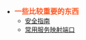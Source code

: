 * <b style="color:#ff5722;font-size:115%;">一些比较重要的东西</b> 
    * [安全指南](zh-cn/safe.md)
    * [常用服务映射端口](zh-cn/common-service-ports.md)